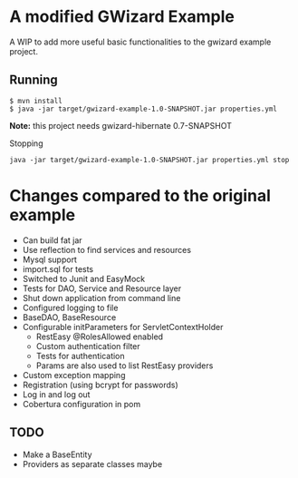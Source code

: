 # A modified GWizard Example
A WIP to add more useful basic functionalities to the gwizard example project.

## Running

```
$ mvn install
$ java -jar target/gwizard-example-1.0-SNAPSHOT.jar properties.yml
```

**Note:** this project needs gwizard-hibernate 0.7-SNAPSHOT

Stopping
```
java -jar target/gwizard-example-1.0-SNAPSHOT.jar properties.yml stop
```

# Changes compared to the original example
* Can build fat jar
* Use reflection to find services and resources
* Mysql support
* import.sql for tests
* Switched to Junit and EasyMock
* Tests for DAO, Service and Resource layer
* Shut down application from command line
* Configured logging to file
* BaseDAO, BaseResource
* Configurable initParameters for ServletContextHolder
    * RestEasy @RolesAllowed enabled
    * Custom authentication filter
    * Tests for authentication
    * Params are also used to list RestEasy providers
* Custom exception mapping
* Registration (using bcrypt for passwords)
* Log in and log out
* Cobertura configuration in pom

## TODO
* Make a BaseEntity
* Providers as separate classes maybe
